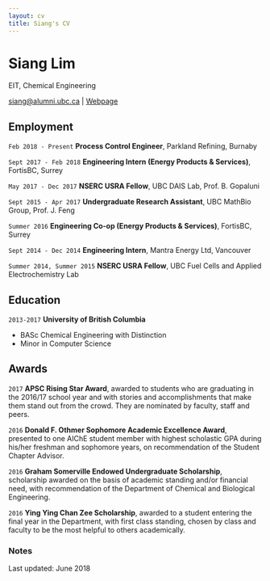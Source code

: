 ```yaml
---
layout: cv
title: Siang's CV
---
```

# Siang Lim
EIT, Chemical Engineering

<div id="webaddress">
<a href="mailto:siang@alumni.ubc.ca">siang@alumni.ubc.ca</a>
| <a href="https://www.siang.ca">Webpage</a>
</div>

## Employment

`Feb 2018 - Present`
__Process Control Engineer__, Parkland Refining, Burnaby

`Sept 2017 - Feb 2018`
__Engineering Intern (Energy Products & Services)__, FortisBC, Surrey

`May 2017 - Dec 2017`
__NSERC USRA Fellow__, UBC DAIS Lab, Prof. B. Gopaluni

`Sept 2015 - Apr 2017`
__Undergraduate Research Assistant__, UBC MathBio Group, Prof. J. Feng

`Summer 2016`
__Engineering Co-op (Energy Products & Services)__, FortisBC, Surrey

`Sept 2014 - Dec 2014`
__Engineering Intern__, Mantra Energy Ltd, Vancouver

`Summer 2014, Summer 2015`
__NSERC USRA Fellow__, UBC Fuel Cells and Applied Electrochemistry Lab


## Education

`2013-2017`
__University of British Columbia__

- BASc Chemical Engineering with Distinction
- Minor in Computer Science


## Awards
`2017`
**APSC Rising Star Award**, awarded to students who are graduating in the 2016/17 school year and with stories and accomplishments that make them stand out from the crowd. They are nominated by faculty, staff and peers.

`2016`
**Donald F. Othmer Sophomore Academic Excellence Award**, presented to one AIChE student member with highest scholastic GPA during his/her freshman and sophomore years, on recommendation of the Student Chapter Advisor.

`2016`
**Graham Somerville Endowed Undergraduate Scholarship**, scholarship awarded on the basis of academic standing and/or financial need, with recommendation of the Department of Chemical and Biological Engineering.

`2016`
**Ying Ying Chan Zee Scholarship**, awarded to a student entering the final year in the Department, with first class standing, chosen by class and faculty to be the most helpful to others academically.


### Notes

Last updated: June 2018


